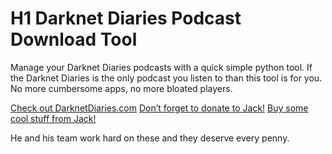 # H1 Darknet Diaries Podcast Download Tool

Manage your Darknet Diaries podcasts with a quick simple python tool. If the Darknet Diaries is the only podcast you listen to than this tool is for you. No more cumbersome apps, no more bloated players.

[Check out DarknetDiaries.com](https://darknetdiaries.com/)
[Don’t forget to donate to Jack!](https://darknetdiaries.com/donate/) 
[Buy some cool stuff from Jack!](https://shop.darknetdiaries.com/)

He and his team work hard on these and they deserve every penny.


